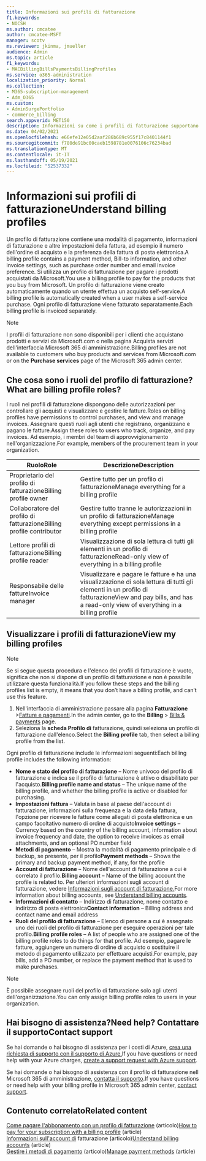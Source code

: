 ```yaml
---
title: Informazioni sui profili di fatturazione
f1.keywords:
- NOCSH
ms.author: cmcatee
author: cmcatee-MSFT
manager: scotv
ms.reviewer: jkinma, jmueller
audience: Admin
ms.topic: article
f1_keywords:
- MACBillingBillsPaymentsBillingProfiles
ms.service: o365-administration
localization_priority: Normal
ms.collection:
- M365-subscription-management
- Adm_O365
ms.custom:
- AdminSurgePortfolio
- commerce_billing
search.appverid: MET150
description: Informazioni su come i profili di fatturazione supportano le fatture.
ms.date: 04/02/2021
ms.openlocfilehash: e66efe12e05d2aaf286b689c955f17c8401144f1
ms.sourcegitcommit: f780de91bc00caeb1598781e0076106c76234bad
ms.translationtype: MT
ms.contentlocale: it-IT
ms.lasthandoff: 05/19/2021
ms.locfileid: "52537332"
---
```

# <a name="understand-billing-profiles"></a><span data-ttu-id="bbf50-103">Informazioni sui profili di fatturazione</span><span class="sxs-lookup"><span data-stu-id="bbf50-103">Understand billing profiles</span></span>

<span data-ttu-id="bbf50-104">Un profilo di fatturazione contiene una modalità di pagamento, informazioni di fatturazione e altre impostazioni della fattura, ad esempio il numero dell'ordine di acquisto e la preferenza della fattura di posta elettronica.</span><span class="sxs-lookup"><span data-stu-id="bbf50-104">A billing profile contains a payment method, Bill-to information, and other invoice settings, such as purchase order number and email invoice preference.</span></span> <span data-ttu-id="bbf50-105">Si utilizza un profilo di fatturazione per pagare i prodotti acquistati da Microsoft.</span><span class="sxs-lookup"><span data-stu-id="bbf50-105">You use a billing profile to pay for the products that you buy from Microsoft.</span></span> <span data-ttu-id="bbf50-106">Un profilo di fatturazione viene creato automaticamente quando un utente effettua un acquisto self-service.</span><span class="sxs-lookup"><span data-stu-id="bbf50-106">A billing profile is automatically created when a user makes a self-service purchase.</span></span> <span data-ttu-id="bbf50-107">Ogni profilo di fatturazione viene fatturato separatamente.</span><span class="sxs-lookup"><span data-stu-id="bbf50-107">Each billing profile is invoiced separately.</span></span>

> [!NOTE]
>
> <span data-ttu-id="bbf50-108">I profili di fatturazione non sono disponibili per i clienti  che acquistano prodotti e servizi da Microsoft.com o nella pagina Acquista servizi dell'interfaccia Microsoft 365 di amministrazione.</span><span class="sxs-lookup"><span data-stu-id="bbf50-108">Billing profiles are not available to customers who buy products and services from Microsoft.com or on the **Purchase services** page of the Microsoft 365 admin center.</span></span>

## <a name="what-are-billing-profile-roles"></a><span data-ttu-id="bbf50-109">Che cosa sono i ruoli del profilo di fatturazione?</span><span class="sxs-lookup"><span data-stu-id="bbf50-109">What are billing profile roles?</span></span>

<span data-ttu-id="bbf50-110">I ruoli nei profili di fatturazione dispongono delle autorizzazioni per controllare gli acquisti e visualizzare e gestire le fatture.</span><span class="sxs-lookup"><span data-stu-id="bbf50-110">Roles on billing profiles have permissions to control purchases, and view and manage invoices.</span></span> <span data-ttu-id="bbf50-111">Assegnare questi ruoli agli utenti che registrano, organizzano e pagano le fatture.</span><span class="sxs-lookup"><span data-stu-id="bbf50-111">Assign these roles to users who track, organize, and pay invoices.</span></span> <span data-ttu-id="bbf50-112">Ad esempio, i membri del team di approvvigionamento nell'organizzazione.</span><span class="sxs-lookup"><span data-stu-id="bbf50-112">For example, members of the procurement team in your organization.</span></span>

| <span data-ttu-id="bbf50-113">Ruolo</span><span class="sxs-lookup"><span data-stu-id="bbf50-113">Role</span></span>                         | <span data-ttu-id="bbf50-114">Descrizione</span><span class="sxs-lookup"><span data-stu-id="bbf50-114">Description</span></span>                                                                      |
|----------------------------- |--------------------------------------------------------------------------------- |
| <span data-ttu-id="bbf50-115">Proprietario del profilo di fatturazione</span><span class="sxs-lookup"><span data-stu-id="bbf50-115">Billing profile owner</span></span>        | <span data-ttu-id="bbf50-116">Gestire tutto per un profilo di fatturazione</span><span class="sxs-lookup"><span data-stu-id="bbf50-116">Manage everything for a billing profile</span></span>                                          |
| <span data-ttu-id="bbf50-117">Collaboratore del profilo di fatturazione</span><span class="sxs-lookup"><span data-stu-id="bbf50-117">Billing profile contributor</span></span>  | <span data-ttu-id="bbf50-118">Gestire tutto tranne le autorizzazioni in un profilo di fatturazione</span><span class="sxs-lookup"><span data-stu-id="bbf50-118">Manage everything except permissions in a billing profile</span></span>                        |
| <span data-ttu-id="bbf50-119">Lettore profili di fatturazione</span><span class="sxs-lookup"><span data-stu-id="bbf50-119">Billing profile reader</span></span>       | <span data-ttu-id="bbf50-120">Visualizzazione di sola lettura di tutti gli elementi in un profilo di fatturazione</span><span class="sxs-lookup"><span data-stu-id="bbf50-120">Read-only view of everything in a billing profile</span></span>                                |
| <span data-ttu-id="bbf50-121">Responsabile delle fatture</span><span class="sxs-lookup"><span data-stu-id="bbf50-121">Invoice manager</span></span>              | <span data-ttu-id="bbf50-122">Visualizzare e pagare le fatture e ha una visualizzazione di sola lettura di tutti gli elementi in un profilo di fatturazione</span><span class="sxs-lookup"><span data-stu-id="bbf50-122">View and pay bills, and has a read-only view of everything in a billing profile</span></span>  |

## <a name="view-my-billing-profiles"></a><span data-ttu-id="bbf50-123">Visualizzare i profili di fatturazione</span><span class="sxs-lookup"><span data-stu-id="bbf50-123">View my billing profiles</span></span>

> [!NOTE]
>
> <span data-ttu-id="bbf50-124">Se si segue questa procedura e l'elenco dei profili di fatturazione è vuoto, significa che non si dispone di un profilo di fatturazione e non è possibile utilizzare questa funzionalità.</span><span class="sxs-lookup"><span data-stu-id="bbf50-124">If you follow these steps and the billing profiles list is empty, it means that you don’t have a billing profile, and can’t use this feature.</span></span>

1. <span data-ttu-id="bbf50-125">Nell'interfaccia di amministrazione passare alla pagina **Fatturazione** \><a href="https://go.microsoft.com/fwlink/p/?linkid=2102895" target="_blank">Fatture e pagamenti</a>.</span><span class="sxs-lookup"><span data-stu-id="bbf50-125">In the admin center, go to the **Billing** \> <a href="https://go.microsoft.com/fwlink/p/?linkid=2102895" target="_blank">Bills & payments</a> page.</span></span>
2. <span data-ttu-id="bbf50-126">Seleziona la **scheda Profilo di** fatturazione, quindi seleziona un profilo di fatturazione dall'elenco.</span><span class="sxs-lookup"><span data-stu-id="bbf50-126">Select the **Billing profile** tab, then select a billing profile from the list.</span></span>

<span data-ttu-id="bbf50-127">Ogni profilo di fatturazione include le informazioni seguenti:</span><span class="sxs-lookup"><span data-stu-id="bbf50-127">Each billing profile includes the following information:</span></span>

- <span data-ttu-id="bbf50-128">**Nome e stato del profilo di fatturazione** &ndash; Nome univoco del profilo di fatturazione e indica se il profilo di fatturazione è attivo o disabilitato per l'acquisto.</span><span class="sxs-lookup"><span data-stu-id="bbf50-128">**Billing profile name and status** &ndash; The unique name of the billing profile, and whether the billing profile is active or disabled for purchasing.</span></span>
- <span data-ttu-id="bbf50-129">**Impostazioni fattura** &ndash; Valuta in base al paese dell'account di fatturazione, informazioni sulla frequenza e la data della fattura, l'opzione per ricevere le fatture come allegati di posta elettronica e un campo facoltativo numero di ordine di acquisto</span><span class="sxs-lookup"><span data-stu-id="bbf50-129">**Invoice settings** &ndash; Currency based on the country of the billing account, information about invoice frequency and date, the option to receive invoices as email attachments, and an optional PO number field</span></span>
- <span data-ttu-id="bbf50-130">**Metodi di pagamento** &ndash; Mostra la modalità di pagamento principale e di backup, se presente, per il profilo</span><span class="sxs-lookup"><span data-stu-id="bbf50-130">**Payment methods** &ndash; Shows the primary and backup payment method, if any, for the profile</span></span>
- <span data-ttu-id="bbf50-131">**Account di fatturazione** &ndash; Nome dell'account di fatturazione a cui è correlato il profilo.</span><span class="sxs-lookup"><span data-stu-id="bbf50-131">**Billing account** &ndash; Name of the billing account the profile is related to.</span></span> <span data-ttu-id="bbf50-132">Per ulteriori informazioni sugli account di fatturazione, vedere [Informazioni sugli account di fatturazione.](../manage-billing-accounts.md)</span><span class="sxs-lookup"><span data-stu-id="bbf50-132">For more information about billing accounts, see [Understand billing accounts](../manage-billing-accounts.md).</span></span>
- <span data-ttu-id="bbf50-133">**Informazioni di contatto** &ndash; Indirizzo di fatturazione, nome contatto e indirizzo di posta elettronica</span><span class="sxs-lookup"><span data-stu-id="bbf50-133">**Contact information** &ndash; Billing address and contact name and email address</span></span>
- <span data-ttu-id="bbf50-134">**Ruoli del profilo di fatturazione** &ndash; Elenco di persone a cui è assegnato uno dei ruoli del profilo di fatturazione per eseguire operazioni per tale profilo.</span><span class="sxs-lookup"><span data-stu-id="bbf50-134">**Billing profile roles** &ndash; A list of people who are assigned one of the billing profile roles to do things for that profile.</span></span> <span data-ttu-id="bbf50-135">Ad esempio, pagare le fatture, aggiungere un numero di ordine di acquisto o sostituire il metodo di pagamento utilizzato per effettuare acquisti.</span><span class="sxs-lookup"><span data-stu-id="bbf50-135">For example, pay bills, add a PO number, or replace the payment method that is used to make purchases.</span></span>

> [!NOTE]
>
> <span data-ttu-id="bbf50-136">È possibile assegnare ruoli del profilo di fatturazione solo agli utenti dell'organizzazione.</span><span class="sxs-lookup"><span data-stu-id="bbf50-136">You can only assign billing profile roles to users in your organization.</span></span>

## <a name="need-help-contact-support"></a><span data-ttu-id="bbf50-137">Hai bisogno di assistenza?</span><span class="sxs-lookup"><span data-stu-id="bbf50-137">Need help?</span></span> <span data-ttu-id="bbf50-138">Contattare il supporto</span><span class="sxs-lookup"><span data-stu-id="bbf50-138">Contact support</span></span>

<span data-ttu-id="bbf50-139">Se hai domande o hai bisogno di assistenza per i costi di Azure, <a href="https://portal.azure.com/#blade/Microsoft_Azure_Support/HelpAndSupportBlade/newsupportrequest" target="_blank">crea una richiesta di supporto con il supporto di Azure.</a></span><span class="sxs-lookup"><span data-stu-id="bbf50-139">If you have questions or need help with your Azure charges, <a href="https://portal.azure.com/#blade/Microsoft_Azure_Support/HelpAndSupportBlade/newsupportrequest" target="_blank">create a support request with Azure support</a>.</span></span>

<span data-ttu-id="bbf50-140">Se hai domande o hai bisogno di assistenza con il profilo di fatturazione nell Microsoft 365 di amministrazione, [contatta il supporto](../../business-video/get-help-support.md).</span><span class="sxs-lookup"><span data-stu-id="bbf50-140">If you have questions or need help with your billing profile in Microsoft 365 admin center, [contact support](../../business-video/get-help-support.md).</span></span>

## <a name="related-content"></a><span data-ttu-id="bbf50-141">Contenuto correlato</span><span class="sxs-lookup"><span data-stu-id="bbf50-141">Related content</span></span>

<span data-ttu-id="bbf50-142">[Come pagare l'abbonamento con un profilo di fatturazione](pay-for-subscription-billing-profile.md) (articolo)</span><span class="sxs-lookup"><span data-stu-id="bbf50-142">[How to pay for your subscription with a billing profile](pay-for-subscription-billing-profile.md) (article)</span></span>\
<span data-ttu-id="bbf50-143">[Informazioni sull'account di](../manage-billing-accounts.md) fatturazione (articolo)</span><span class="sxs-lookup"><span data-stu-id="bbf50-143">[Understand billing accounts](../manage-billing-accounts.md) (article)</span></span>\
<span data-ttu-id="bbf50-144">[Gestire i metodi di pagamento](manage-payment-methods.md) (articolo)</span><span class="sxs-lookup"><span data-stu-id="bbf50-144">[Manage payment methods](manage-payment-methods.md) (article)</span></span>
